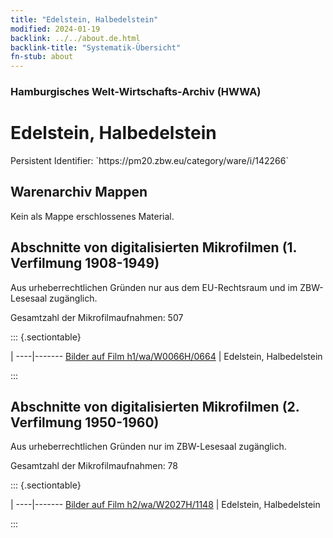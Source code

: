 ```yaml
---
title: "Edelstein, Halbedelstein"
modified: 2024-01-19
backlink: ../../about.de.html
backlink-title: "Systematik-Übersicht"
fn-stub: about
---
```


### Hamburgisches Welt-Wirtschafts-Archiv (HWWA)

# Edelstein, Halbedelstein

<div class="hint">Persistent Identifier: `https://pm20.zbw.eu/category/ware/i/142266`</div>







## Warenarchiv Mappen





Kein als Mappe erschlossenes Material.



<a id="filmsections" />

## Abschnitte von digitalisierten Mikrofilmen (1. Verfilmung 1908-1949)

<p>Aus urheberrechtlichen Gründen nur aus dem EU-Rechtsraum und im ZBW-Lesesaal zugänglich.</p>


<p>Gesamtzahl der Mikrofilmaufnahmen: 507</p>





::: {.sectiontable}

 | 
----|-------
<a class="btn" href="https://pm20.zbw.eu/film/h1/wa/W0066H/0664" rel="nofollow">Bilder auf Film h1/wa/W0066H/0664</a> | Edelstein, Halbedelstein


:::




## Abschnitte von digitalisierten Mikrofilmen (2. Verfilmung 1950-1960)

<p>Aus urheberrechtlichen Gründen nur im ZBW-Lesesaal zugänglich.</p>


<p>Gesamtzahl der Mikrofilmaufnahmen: 78</p>





::: {.sectiontable}

 | 
----|-------
<a class="btn" href="https://pm20.zbw.eu/film/h2/wa/W2027H/1148" rel="nofollow">Bilder auf Film h2/wa/W2027H/1148</a> | Edelstein, Halbedelstein


:::
















